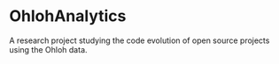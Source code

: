 OhlohAnalytics
==============

A research project studying the code evolution of open source projects using the Ohloh data.
